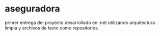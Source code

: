 # aseguradora
primer entrega del proyecto desarrollado en .net utilizando arquitectura limpia y archivos de texto como repositorios.
